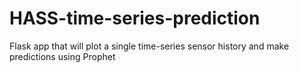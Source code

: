 # HASS-time-series-prediction
Flask app that will plot a single time-series sensor history and make predictions using Prophet
